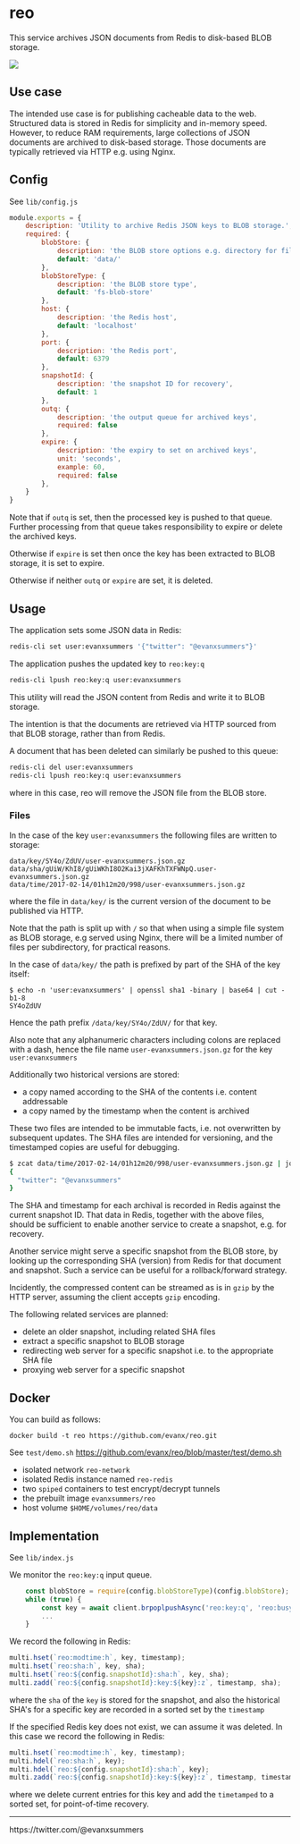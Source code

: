 # reo

This service archives JSON documents from Redis to disk-based BLOB storage.

<img src="https://raw.githubusercontent.com/evanx/reo/master/docs/readme/main.png"/>

## Use case

The intended use case is for publishing cacheable data to the web. Structured data is stored in Redis for simplicity and in-memory speed. However, to reduce RAM requirements, large collections of JSON documents are archived to disk-based storage. Those documents are typically retrieved via HTTP e.g. using Nginx.

## Config

See `lib/config.js`
```javascript
module.exports = {
    description: 'Utility to archive Redis JSON keys to BLOB storage.',
    required: {
        blobStore: {
            description: 'the BLOB store options e.g. directory for file storage',
            default: 'data/'
        },
        blobStoreType: {
            description: 'the BLOB store type',
            default: 'fs-blob-store'
        },
        host: {
            description: 'the Redis host',
            default: 'localhost'
        },
        port: {
            description: 'the Redis port',
            default: 6379
        },
        snapshotId: {
            description: 'the snapshot ID for recovery',
            default: 1
        },
        outq: {
            description: 'the output queue for archived keys',
            required: false
        },
        expire: {
            description: 'the expiry to set on archived keys',
            unit: 'seconds',
            example: 60,
            required: false
        },
    }
}
```

Note that if `outq` is set, then the processed key is pushed to that queue. Further processing from that queue takes responsibility to expire or delete the archived keys.

Otherwise if `expire` is set then once the key has been extracted to BLOB storage, it is set to expire.

Otherwise if neither `outq` or `expire` are set, it is deleted.


## Usage

The application sets some JSON data in Redis:
```sh
redis-cli set user:evanxsummers '{"twitter": "@evanxsummers"}'
```
The application pushes the updated key to `reo:key:q`
```sh
redis-cli lpush reo:key:q user:evanxsummers
```

This utility will read the JSON content from Redis and write it to BLOB storage.

The intention is that the documents are retrieved via HTTP sourced from that BLOB storage, rather than from Redis.

A document that has been deleted can similarly be pushed to this queue:
```sh
redis-cli del user:evanxsummers
redis-cli lpush reo:key:q user:evanxsummers
```
where in this case, reo will remove the JSON file from the BLOB store.

### Files

In the case of the key `user:evanxsummers` the following files are written to storage:
```
data/key/SY4o/ZdUV/user-evanxsummers.json.gz
data/sha/gUiW/KhI8/gUiWKhI8O2Kai3jXAFKhTXFWNpQ.user-evanxsummers.json.gz
data/time/2017-02-14/01h12m20/998/user-evanxsummers.json.gz
```
where the file in `data/key/` is the current version of the document to be published via HTTP.

Note that the path is split up with `/` so that when using a simple file system as BLOB storage,
e.g served using Nginx, there will be a limited number of files per subdirectory, for practical reasons.

In the case of `data/key/` the path is prefixed by part of the SHA of the key itself:
```
$ echo -n 'user:evanxsummers' | openssl sha1 -binary | base64 | cut -b1-8
SY4oZdUV
```
Hence the path prefix `/data/key/SY4o/ZdUV/` for that key.

Also note that any alphanumeric characters including colons are replaced with a dash, hence the file name `user-evanxsummers.json.gz` for the key `user:evanxsummers`

Additionally two historical versions are stored:
- a copy named according to the SHA of the contents i.e. content addressable
- a copy named by the timestamp when the content is archived

These two files are intended to be immutable facts, i.e. not overwritten by subsequent updates. The SHA files are intended for versioning, and the timestamped copies are useful for debugging.

```sh
$ zcat data/time/2017-02-14/01h12m20/998/user-evanxsummers.json.gz | jq
{
  "twitter": "@evanxsummers"
}
```

The SHA and timestamp for each archival is recorded in Redis against the current snapshot ID. That data in Redis, together with the above files, should be sufficient to enable another service to create a snapshot, e.g. for recovery.

Another service might serve a specific snapshot from the BLOB store, by looking up the corresponding SHA (version) from Redis for that document and snapshot. Such a service can be useful for a rollback/forward strategy.

Incidently, the compressed content can be streamed as is in `gzip` by the HTTP server, assuming the client accepts `gzip` encoding.

The following related services are planned:
- delete an older snapshot, including related SHA files
- extract a specific snapshot to BLOB storage
- redirecting web server for a specific snapshot i.e. to the appropriate SHA file
- proxying web server for a specific snapshot

## Docker

You can build as follows:
```
docker build -t reo https://github.com/evanx/reo.git
```

See `test/demo.sh` https://github.com/evanx/reo/blob/master/test/demo.sh
- isolated network `reo-network`
- isolated Redis instance named `reo-redis`
- two `spiped` containers to test encrypt/decrypt tunnels
- the prebuilt image `evanxsummers/reo`
- host volume `$HOME/volumes/reo/data`


## Implementation

See `lib/index.js`

We monitor the `reo:key:q` input queue.
```javascript
    const blobStore = require(config.blobStoreType)(config.blobStore);
    while (true) {
        const key = await client.brpoplpushAsync('reo:key:q', 'reo:busy:key:q', 1);    
        ...        
    }
```

We record the following in Redis:
```javascript
multi.hset(`reo:modtime:h`, key, timestamp);
multi.hset(`reo:sha:h`, key, sha);
multi.hset(`reo:${config.snapshotId}:sha:h`, key, sha);
multi.zadd(`reo:${config.snapshotId}:key:${key}:z`, timestamp, sha);
```            
where the `sha` of the `key` is stored for the snapshot, and also the historical SHA's for a specific key are recorded in a sorted set by the `timestamp`

If the specified Redis key does not exist, we can assume it was deleted. In this case we record the following in Redis:
```javascript
multi.hset(`reo:modtime:h`, key, timestamp);
multi.hdel(`reo:sha:h`, key);
multi.hdel(`reo:${config.snapshotId}:sha:h`, key);
multi.zadd(`reo:${config.snapshotId}:key:${key}:z`, timestamp, timestamp);
```
where we delete current entries for this key and add the `timetamped` to a sorted set, for point-of-time recovery.

<hr>
https://twitter.com/@evanxsummers
